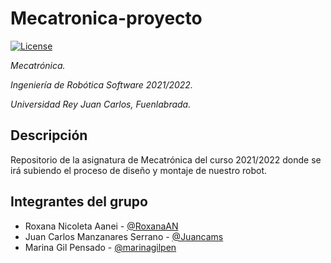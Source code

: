 # Mecatronica-proyecto

[![License](https://img.shields.io/badge/License-Apache%202.0-blue.svg)](https://opensource.org/licenses/Apache-2.0)

_Mecatrónica._

_Ingeniería de Robótica Software 2021/2022._

_Universidad Rey Juan Carlos, Fuenlabrada._

## Descripción

Repositorio de la asignatura de Mecatrónica del curso 2021/2022 donde se irá subiendo el proceso de diseño y montaje de nuestro robot.

## Integrantes del grupo

* Roxana Nicoleta Aanei - [@RoxanaAN](https://github.com/RoxanaAN/)
* Juan Carlos Manzanares Serrano - [@Juancams](https://github.com/Juancams/)
* Marina Gil Pensado - [@marinagilpen](https://github.com/marinagilpen/)
